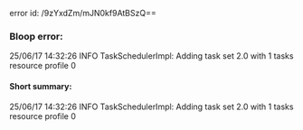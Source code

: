 error id: /9zYxdZm/mJN0kf9AtBSzQ==
### Bloop error:

25/06/17 14:32:26 INFO TaskSchedulerImpl: Adding task set 2.0 with 1 tasks resource profile 0
#### Short summary: 

25/06/17 14:32:26 INFO TaskSchedulerImpl: Adding task set 2.0 with 1 tasks resource profile 0
